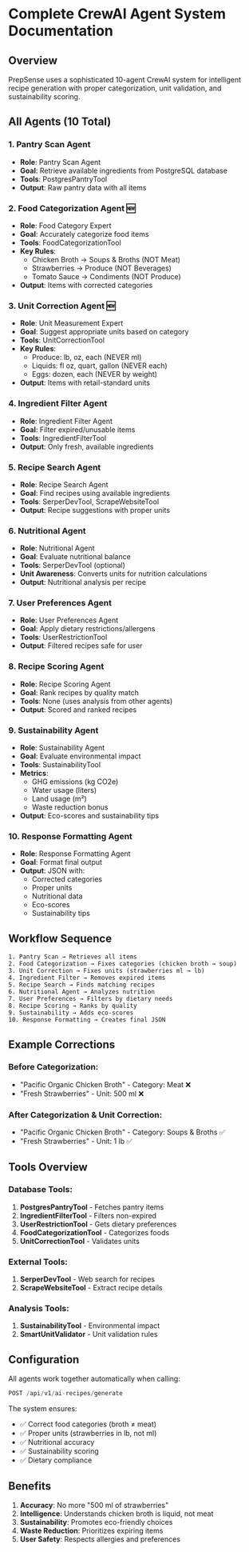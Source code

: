 # Complete CrewAI Agent System Documentation

## Overview
PrepSense uses a sophisticated 10-agent CrewAI system for intelligent recipe generation with proper categorization, unit validation, and sustainability scoring.

## All Agents (10 Total)

### 1. Pantry Scan Agent
- **Role**: Pantry Scan Agent
- **Goal**: Retrieve available ingredients from PostgreSQL database
- **Tools**: PostgresPantryTool
- **Output**: Raw pantry data with all items

### 2. Food Categorization Agent 🆕
- **Role**: Food Category Expert
- **Goal**: Accurately categorize food items
- **Tools**: FoodCategorizationTool
- **Key Rules**:
  - Chicken Broth → Soups & Broths (NOT Meat)
  - Strawberries → Produce (NOT Beverages)
  - Tomato Sauce → Condiments (NOT Produce)
- **Output**: Items with corrected categories

### 3. Unit Correction Agent 🆕
- **Role**: Unit Measurement Expert
- **Goal**: Suggest appropriate units based on category
- **Tools**: UnitCorrectionTool
- **Key Rules**:
  - Produce: lb, oz, each (NEVER ml)
  - Liquids: fl oz, quart, gallon (NEVER each)
  - Eggs: dozen, each (NEVER by weight)
- **Output**: Items with retail-standard units

### 4. Ingredient Filter Agent
- **Role**: Ingredient Filter Agent
- **Goal**: Filter expired/unusable items
- **Tools**: IngredientFilterTool
- **Output**: Only fresh, available ingredients

### 5. Recipe Search Agent
- **Role**: Recipe Search Agent
- **Goal**: Find recipes using available ingredients
- **Tools**: SerperDevTool, ScrapeWebsiteTool
- **Output**: Recipe suggestions with proper units

### 6. Nutritional Agent
- **Role**: Nutritional Agent
- **Goal**: Evaluate nutritional balance
- **Tools**: SerperDevTool (optional)
- **Unit Awareness**: Converts units for nutrition calculations
- **Output**: Nutritional analysis per recipe

### 7. User Preferences Agent
- **Role**: User Preferences Agent
- **Goal**: Apply dietary restrictions/allergens
- **Tools**: UserRestrictionTool
- **Output**: Filtered recipes safe for user

### 8. Recipe Scoring Agent
- **Role**: Recipe Scoring Agent
- **Goal**: Rank recipes by quality match
- **Tools**: None (uses analysis from other agents)
- **Output**: Scored and ranked recipes

### 9. Sustainability Agent
- **Role**: Sustainability Agent
- **Goal**: Evaluate environmental impact
- **Tools**: SustainabilityTool
- **Metrics**:
  - GHG emissions (kg CO2e)
  - Water usage (liters)
  - Land usage (m²)
  - Waste reduction bonus
- **Output**: Eco-scores and sustainability tips

### 10. Response Formatting Agent
- **Role**: Response Formatting Agent
- **Goal**: Format final output
- **Output**: JSON with:
  - Corrected categories
  - Proper units
  - Nutritional data
  - Eco-scores
  - Sustainability tips

## Workflow Sequence

```
1. Pantry Scan → Retrieves all items
2. Food Categorization → Fixes categories (chicken broth → soup)
3. Unit Correction → Fixes units (strawberries ml → lb)
4. Ingredient Filter → Removes expired items
5. Recipe Search → Finds matching recipes
6. Nutritional Agent → Analyzes nutrition
7. User Preferences → Filters by dietary needs
8. Recipe Scoring → Ranks by quality
9. Sustainability → Adds eco-scores
10. Response Formatting → Creates final JSON
```

## Example Corrections

### Before Categorization:
- "Pacific Organic Chicken Broth" - Category: Meat ❌
- "Fresh Strawberries" - Unit: 500 ml ❌

### After Categorization & Unit Correction:
- "Pacific Organic Chicken Broth" - Category: Soups & Broths ✅
- "Fresh Strawberries" - Unit: 1 lb ✅

## Tools Overview

### Database Tools:
1. **PostgresPantryTool** - Fetches pantry items
2. **IngredientFilterTool** - Filters non-expired
3. **UserRestrictionTool** - Gets dietary preferences
4. **FoodCategorizationTool** - Categorizes foods
5. **UnitCorrectionTool** - Validates units

### External Tools:
1. **SerperDevTool** - Web search for recipes
2. **ScrapeWebsiteTool** - Extract recipe details

### Analysis Tools:
1. **SustainabilityTool** - Environmental impact
2. **SmartUnitValidator** - Unit validation rules

## Configuration

All agents work together automatically when calling:
```python
POST /api/v1/ai-recipes/generate
```

The system ensures:
- ✅ Correct food categories (broth ≠ meat)
- ✅ Proper units (strawberries in lb, not ml)
- ✅ Nutritional accuracy
- ✅ Sustainability scoring
- ✅ Dietary compliance

## Benefits

1. **Accuracy**: No more "500 ml of strawberries"
2. **Intelligence**: Understands chicken broth is liquid, not meat
3. **Sustainability**: Promotes eco-friendly choices
4. **Waste Reduction**: Prioritizes expiring items
5. **User Safety**: Respects allergies and preferences